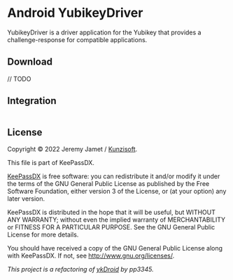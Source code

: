 # Android YubikeyDriver

YubikeyDriver is a driver application for the Yubikey that provides a challenge-response for compatible applications.

## Download

// TODO

## Integration

```kotlin
```

## License

Copyright © 2022 Jeremy Jamet / [Kunzisoft](https://www.kunzisoft.com).

This file is part of KeePassDX.

[KeePassDX](https://www.keepassdx.com) is free software: you can redistribute it and/or modify
it under the terms of the GNU General Public License as published by
the Free Software Foundation, either version 3 of the License, or
(at your option) any later version.

KeePassDX is distributed in the hope that it will be useful,
but WITHOUT ANY WARRANTY; without even the implied warranty of
MERCHANTABILITY or FITNESS FOR A PARTICULAR PURPOSE.  See the
GNU General Public License for more details.

You should have received a copy of the GNU General Public License
along with KeePassDX.  If not, see <http://www.gnu.org/licenses/>.

*This project is a refactoring of [ykDroid](https://github.com/pp3345/ykDroid) by pp3345.*